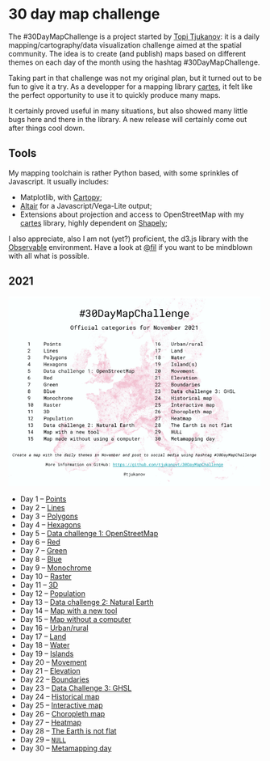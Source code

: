 # 30 day map challenge

The #30DayMapChallenge is a project started by [Topi Tjukanov](https://github.com/tjukanovt/30DayMapChallenge): it is a daily mapping/cartography/data visualization challenge aimed at the spatial community. The idea is to create (and publish) maps based on different themes on each day of the month using the hashtag #30DayMapChallenge.

Taking part in that challenge was not my original plan, but it turned out to be fun to give it a try. As a developper for a mapping library [cartes](https://github.com/xoolive/cartes), it felt like the perfect opportunity to use it to quickly produce many maps.

It certainly proved useful in many situations, but also showed many little bugs here and there in the library. A new release will certainly come out after things cool down.

## Tools

My mapping toolchain is rather Python based, with some sprinkles of Javascript. It usually includes:

- Matplotlib, with [Cartopy](https://scitools.org.uk/cartopy/docs/latest/);
- [Altair](https://altair-viz.github.io/gallery/index.html#maps) for a Javascript/Vega-Lite output;
- Extensions about projection and access to OpenStreetMap with my [cartes](https://github.com/xoolive/cartes) library, highly dependent on [Shapely](https://shapely.readthedocs.io/en/latest/index.html);

I also appreciate, also I am not (yet?) proficient, the d3.js library with the [Observable](https://observablehq.com/@xoolive) environment. Have a look at [@fil](https://observablehq.com/@fil) if you want to be mindblown with all what is possible.

## 2021

<img src="./data/30dmpc_2021.png" width="500px"/>

- Day 1 – [Points](2021/01)
- Day 2 – [Lines](2021/02)
- Day 3 – [Polygons](2021/03)
- Day 4 – [Hexagons](2021/04)
- Day 5 – [Data challenge 1: OpenStreetMap](2021/05)
- Day 6 – [Red](2021/06)
- Day 7 – [Green](2021/07)
- Day 8 – [Blue](2021/08)
- Day 9 – [Monochrome](2021/09)
- Day 10 – [Raster](2021/10)
- Day 11 – [3D](2021/11)
- Day 12 – [Population](2021/12)
- Day 13 – [Data challenge 2: Natural Earth](2021/13)
- Day 14 – [Map with a new tool](https://observablehq.com/@xoolive/disputed-territories)
- Day 15 – [Map without a computer](2021/15)
- Day 16 – [Urban/rural](2021/16)
- Day 17 – [Land](2021/17)
- Day 18 – [Water](2021/18)
- Day 19 – [Islands](2021/19)
- Day 20 – [Movement](2021/20)
- Day 21 – [Elevation](2021/21)
- Day 22 – [Boundaries](2021/22)
- Day 23 – [Data Challenge 3: GHSL](2021/23)
- Day 24 – [Historical map](2021/24)
- Day 25 – [Interactive map](2021/25)
- Day 26 – [Choropleth map](2021/26)
- Day 27 – [Heatmap](2021/27)
- Day 28 – [The Earth is not flat](2021/27)
- Day 29 – [`NULL`](2021/28)
- Day 30 – [Metamapping day](2021/30)
